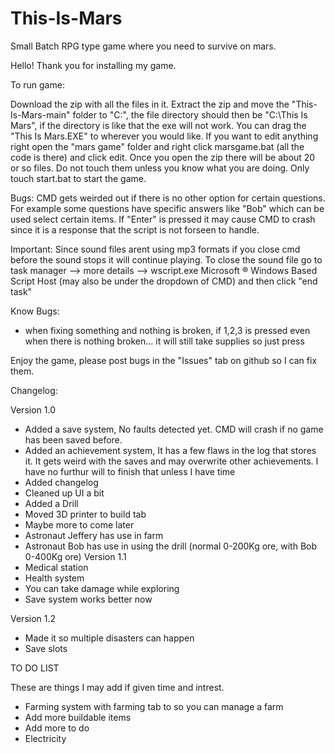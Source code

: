 # This-Is-Mars
Small Batch RPG type game where you need to survive on mars.


Hello! 
Thank you for installing my game.

To run game:

Download the zip with all the files in it. Extract the zip and move the "This-Is-Mars-main" folder to "C:\", the file directory should then be "C:\This Is Mars", if the directory is like that the exe will not work. You can drag the "This Is Mars.EXE" to wherever you would like. If you want to edit anything right open the "mars game" folder and right click marsgame.bat (all the code is there) and click edit. Once you open the zip there will be about 20 or so files. Do not touch them unless you know what you are doing. Only touch start.bat to start the game.

Bugs:
CMD gets weirded out if there is no other option for certain questions. For example some questions have specific answers like "Bob" which can be used select certain items. If "Enter" is pressed it may cause CMD to crash since it is a response that the script is not forseen to handle.  

Important:
Since sound files arent using mp3 formats if you close cmd before the sound stops it will continue playing. To close the sound file go to task manager --> more details --> wscript.exe Microsoft ® Windows Based Script Host (may also be under the dropdown of CMD) and then click "end task"





Know Bugs:

- when fixing something and nothing is broken, if 1,2,3 is pressed even when there is nothing broken... it will still take supplies so just press 

Enjoy the game, please post bugs in the "Issues" tab on github so I can fix them.

Changelog:

Version 1.0
- Added a save system, No faults detected yet. CMD will crash if no game has been saved before.
- Added an achievement system, It has a few flaws in the log that stores it. It gets weird with the saves and may overwrite other achievements. I have no furthur will to finish that unless I have time
- Added changelog
- Cleaned up UI a bit
- Added a Drill
- Moved 3D printer to build tab
- Maybe more to come later
- Astronaut Jeffery has use in farm
- Astronaut Bob has use in using the drill (normal 0-200Kg ore, with Bob 0-400Kg ore)
Version 1.1
- Medical station
- Health system
- You can take damage while exploring
- Save system works better now

Version 1.2
- Made it so multiple disasters can happen
- Save slots
 
 TO DO LIST

These are things I may add if given time and intrest.
- Farming system with farming tab to so you can manage a farm
- Add more buildable items
- Add more to do
- Electricity

